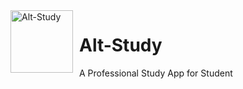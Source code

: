 <img width="100" height="100" align="left" style="float: left; margin: 0 10px 0 0;" alt="Alt-Study" src="public/Alt-Study.ico">

# Alt-Study
A Professional Study App for Student

